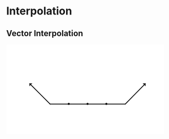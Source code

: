 # Interpolation
## Vector Interpolation
![demo interpolation vector](https://github.com/mazenbesher/Processing/blob/master/media/demo_interpolation_vector.gif)